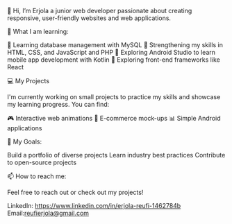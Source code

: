  👋 Hi, I’m Erjola  a junior web developer passionate about creating responsive, user-friendly websites and web applications.

 🌱 What I am learning:
  
💾 Learning database management with MySQL
📖 Strengthening my skills in HTML, CSS, and JavaScript and PHP
📱 Exploring Android Studio to learn mobile app development with Kotlin
🎨 Exploring front-end frameworks like React

 💻 My Projects
  
I'm currently working on small projects to practice my skills and showcase my learning progress. You can find:

🎮 Interactive web animations
🛒 E-commerce mock-ups
📊 Simple Android applications

 🔭 My Goals:
  
Build a portfolio of diverse projects
Learn industry best practices
Contribute to open-source projects

📫 How to reach me:
 
Feel free to reach out or check out my projects!

LinkedIn: https://www.linkedin.com/in/erjola-reufi-1462784b
Email:reufierjola@gmail.com


